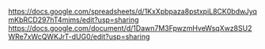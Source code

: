 https://docs.google.com/spreadsheets/d/1KxXpbpaza8pstxpiL8CK0bdwJyqmKbRCD297hT4mims/edit?usp=sharing
https://docs.google.com/document/d/1Dawn7M3FpwzmHveWsqXwz8SU2WRe7xWcQWKJrT-dUG0/edit?usp=sharing
